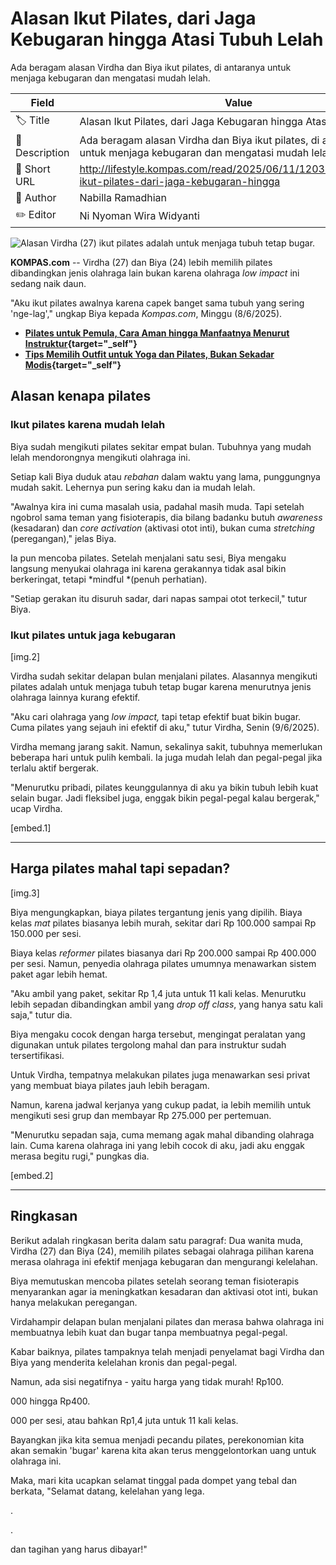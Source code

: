 # Alasan Ikut Pilates, dari Jaga Kebugaran hingga Atasi Tubuh Lelah

Ada beragam alasan Virdha dan Biya ikut pilates, di antaranya untuk menjaga kebugaran dan mengatasi mudah lelah.

| Field         | Value                                                       |
|---------------|-------------------------------------------------------------|
| 🏷️ Title       | Alasan Ikut Pilates, dari Jaga Kebugaran hingga Atasi Tubuh Lelah |
| 📝 Description | Ada beragam alasan Virdha dan Biya ikut pilates, di antaranya untuk menjaga kebugaran dan mengatasi mudah lelah. |
| 🔗 Short URL   | http://lifestyle.kompas.com/read/2025/06/11/120300720/alasan-ikut-pilates-dari-jaga-kebugaran-hingga |
| 👤 Author      | Nabilla Ramadhian |
| ✏️ Editor      | Ni Nyoman Wira Widyanti |

![Alasan Virdha (27) ikut pilates adalah untuk menjaga tubuh tetap bugar.](https://asset.kompas.com/crops/hupZO8XCkk5eAJEsQgWWdPjyRSI=/0x336:4032x3024/750x500/data/photo/2025/06/11/6848fab0a299b.jpeg)

**KOMPAS.com** -- Virdha (27) dan Biya (24) lebih memilih pilates dibandingkan jenis olahraga lain bukan karena olahraga *low impact* ini sedang naik daun. 

"Aku ikut pilates awalnya karena capek banget sama tubuh yang sering 'nge-lag'," ungkap Biya kepada *Kompas.com*, Minggu (8/6/2025).

- **[Pilates untuk Pemula, Cara Aman hingga Manfaatnya Menurut Instruktur](http://lifestyle.kompas.com/read/2025/06/10/150500020/pilates-untuk-pemula-cara-aman-hingga-manfaatnya-menurut-instruktur){target="_self"}**
- ******[Tips Memilih Outfit untuk Yoga dan Pilates, Bukan Sekadar Modis](http://lifestyle.kompas.com/read/2025/05/13/150300920/tips-memilih-outfit-untuk-yoga-dan-pilates-bukan-sekadar-modis){target="_self"}******

## Alasan kenapa pilates

### Ikut pilates karena mudah lelah

Biya sudah mengikuti pilates sekitar empat bulan. Tubuhnya yang mudah lelah mendorongnya mengikuti olahraga ini.

Setiap kali Biya duduk atau *rebahan* dalam waktu yang lama, punggungnya mudah sakit. Lehernya pun sering kaku dan ia mudah lelah.

"Awalnya kira ini cuma masalah usia, padahal masih muda. Tapi setelah ngobrol sama teman yang fisioterapis, dia bilang badanku butuh *awareness* (kesadaran) dan *core activation* (aktivasi otot inti), bukan cuma *stretching* (peregangan)," jelas Biya.

Ia pun mencoba pilates. Setelah menjalani satu sesi, Biya mengaku langsung menyukai olahraga ini karena gerakannya tidak asal bikin berkeringat, tetapi *mindful *(penuh perhatian).

"Setiap gerakan itu disuruh sadar, dari napas sampai otot terkecil," tutur Biya.

### Ikut pilates untuk jaga kebugaran

\[img.2\]

Virdha sudah sekitar delapan bulan menjalani pilates. Alasannya mengikuti pilates adalah untuk menjaga tubuh tetap bugar karena menurutnya jenis olahraga lainnya kurang efektif.

"Aku cari olahraga yang *low impact,* tapi tetap efektif buat bikin bugar. Cuma pilates yang sejauh ini efektif di aku," tutur Virdha, Senin (9/6/2025).

Virdha memang jarang sakit. Namun, sekalinya sakit, tubuhnya memerlukan beberapa hari untuk pulih kembali. Ia juga mudah lelah dan pegal-pegal jika terlalu aktif bergerak.

"Menurutku pribadi, pilates keunggulannya di aku ya bikin tubuh lebih kuat selain bugar. Jadi fleksibel juga, enggak bikin pegal-pegal kalau bergerak," ucap Virdha.

\[embed.1\]

------------------------------------------------------------------------

## Harga pilates mahal tapi sepadan?

\[img.3\]

Biya mengungkapkan, biaya pilates tergantung jenis yang dipilih. Biaya kelas *mat* pilates biasanya lebih murah, sekitar dari Rp 100.000 sampai Rp 150.000 per sesi.

Biaya kelas *reformer* pilates biasanya dari Rp 200.000 sampai Rp 400.000 per sesi. Namun, penyedia olahraga pilates umumnya menawarkan sistem paket agar lebih hemat.

"Aku ambil yang paket, sekitar Rp 1,4 juta untuk 11 kali kelas. Menurutku lebih sepadan dibandingkan ambil yang *drop off class*, yang hanya satu kali saja," tutur dia.

Biya mengaku cocok dengan harga tersebut, mengingat peralatan yang digunakan untuk pilates tergolong mahal dan para instruktur sudah tersertifikasi.

Untuk Virdha, tempatnya melakukan pilates juga menawarkan sesi privat yang membuat biaya pilates jauh lebih beragam.

Namun, karena jadwal kerjanya yang cukup padat, ia lebih memilih untuk mengikuti sesi grup dan membayar Rp 275.000 per pertemuan.

"Menurutku sepadan saja, cuma memang agak mahal dibanding olahraga lain. Cuma karena olahraga ini yang lebih cocok di aku, jadi aku enggak merasa begitu rugi," pungkas dia.

\[embed.2\]

---
## Ringkasan

Berikut adalah ringkasan berita dalam satu paragraf: Dua wanita muda, Virdha (27) dan Biya (24), memilih pilates sebagai olahraga pilihan karena merasa olahraga ini efektif menjaga kebugaran dan mengurangi kelelahan.

 Biya memutuskan mencoba pilates setelah seorang teman fisioterapis menyarankan agar ia meningkatkan kesadaran dan aktivasi otot inti, bukan hanya melakukan peregangan.

 Virdahampir delapan bulan menjalani pilates dan merasa bahwa olahraga ini membuatnya lebih kuat dan bugar tanpa membuatnya pegal-pegal.



Kabar baiknya, pilates tampaknya telah menjadi penyelamat bagi Virdha dan Biya yang menderita kelelahan kronis dan pegal-pegal.

 Namun, ada sisi negatifnya - yaitu harga yang tidak murah! Rp100.

000 hingga Rp400.

000 per sesi, atau bahkan Rp1,4 juta untuk 11 kali kelas.

 Bayangkan jika kita semua menjadi pecandu pilates, perekonomian kita akan semakin 'bugar' karena kita akan terus menggelontorkan uang untuk olahraga ini.

 Maka, mari kita ucapkan selamat tinggal pada dompet yang tebal dan berkata, "Selamat datang, kelelahan yang lega.

.

.

 dan tagihan yang harus dibayar!"
